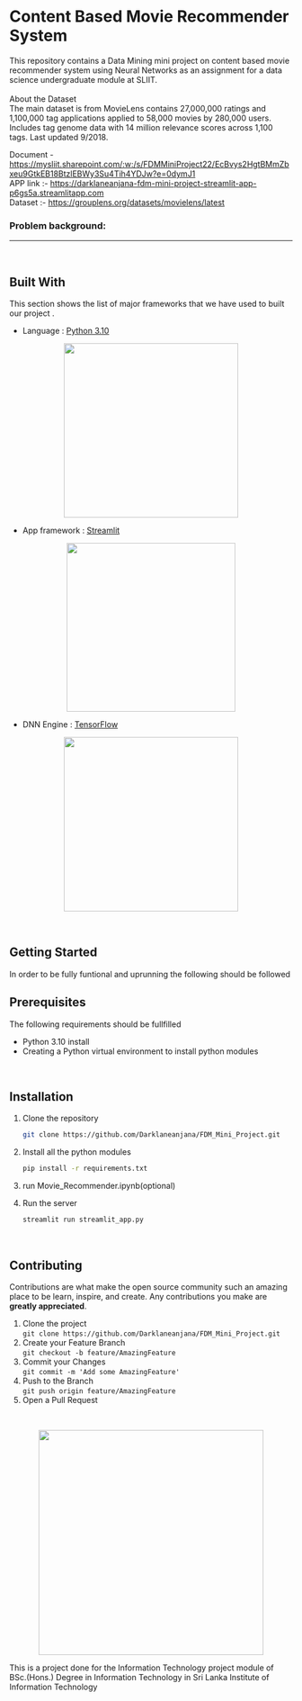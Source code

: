 # Content Based Movie Recommender System

This repository contains a Data Mining mini project on content based movie recommender system using Neural Networks as an assignment for a data science undergraduate module at SLIIT.<br>
<br>
About the Dataset<br>
The main dataset is from MovieLens contains 27,000,000 ratings and 1,100,000 tag applications applied to 58,000 movies by 280,000 users. Includes tag genome data with 14 million relevance scores across 1,100 tags. Last updated 9/2018.

Document - <https://mysliit.sharepoint.com/:w:/s/FDMMiniProject22/EcBvys2HgtBMmZbxeu9GtkEB18BtzlEBWy3Su4Tih4YDJw?e=0dymJ1><br>
APP link :- <https://darklaneanjana-fdm-mini-project-streamlit-app-p6gs5a.streamlitapp.com><br>
Dataset :-  <https://grouplens.org/datasets/movielens/latest>
<br>
### Problem background:
*******************************************************************

<br>

## Built With

This section shows the list of major frameworks that we have used to  built our project . 
* Language : [Python 3.10](https://www.python.org/)
<p align="center"><a href="https://www.python.org/" target="_blank">
<img src="https://www.python.org/static/img/python-logo@2x.png" width="310"></a></p>


* App framework : [Streamlit](https://streamlit.io/)
<p align="center"><a href="https://streamlit.io/" target="_blank"><img src="https://streamlit.io/images/brand/streamlit-logo-primary-colormark-lighttext.png" width="300"></a></p>

* DNN Engine : [TensorFlow](https://www.tensorflow.org/)
<p align="center"><a href="https://www.tensorflow.org/" target="_blank"><img src="https://www.gstatic.com/devrel-devsite/prod/vbad39f885886bc440e53563b954be5bc119ad9455e9fd347968d0509a569587a/tensorflow/images/lockup.svg" width="310"></a></p>


<br>

<!-- GETTING STARTED -->
## Getting Started

In order to be fully funtional and uprunning the following should be followed

## Prerequisites

The following requirements should be fullfilled
* Python 3.10 install
* Creating a Python virtual environment to install python modules

<br>

## Installation

1. Clone the repository
   ```sh
   git clone https://github.com/Darklaneanjana/FDM_Mini_Project.git
   ```
2. Install all the python modules
   ```sh
   pip install -r requirements.txt
   ```
3. run Movie_Recommender.ipynb(optional)

4. Run the server
   ```sh
   streamlit run streamlit_app.py
   ```

<br>

<!-- CONTRIBUTING -->
## Contributing

Contributions are what make the open source community such an amazing place to be learn, inspire, and create. Any contributions you make are **greatly appreciated**.

1. Clone the project <br>`git clone https://github.com/Darklaneanjana/FDM_Mini_Project.git`
2. Create your Feature Branch<br> `git checkout -b feature/AmazingFeature`
3. Commit your Changes  <br>`git commit -m 'Add some AmazingFeature'`
4. Push to the Branch <br>`git push origin feature/AmazingFeature`
5. Open a Pull Request


<br>
<p align="center"><a href="https://www.sliit.lk/" target="_blank"><img src="https://university.gamer.lk/wp-content/uploads/2019/06/sliit.png" width="400"></a></p>

This is a project done for the Information Technology project module of BSc.(Hons.) Degree in Information Technology in Sri Lanka Institute of Information Technology
